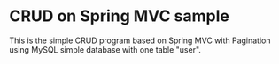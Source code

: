 CRUD on Spring MVC sample
==============

This is the simple CRUD program based on Spring MVC with Pagination using MySQL simple database with one table "user".

